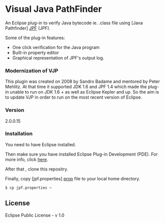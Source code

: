 # Visual Java PathFinder

An Eclipse plug-in to verify Java bytecode ie. .class file using [Java Pathfinder] [JPF] (JPF).

Some of the plug-in features:

  - One click verification for the  Java program
  - Built-in property editor
  - Graphical representation of JPF's output log.

### Modernization of VJP
This plugin  was created on 2008 by Sandro Badame and mentored by Peter Mehlitz. At that time it supported JDK 1.6 and JPF 
1.4 which made the plug-in unable to run on JDK 1.6 + as well as Eclipse Kepler and up. So the aim is to update VJP in order 
to run on the most recent version of Eclipse. 

### Version
2.0.0.15



### Installation

You need to have Eclipse installed.

Then make sure  you have installed Eclipse Plug-in Development (PDE). For more info, click [here].

After that , clone this repositry.

Finally,  copy [jpf.properties] [prop]  file to your local home directory.

```sh
$ cp jpf.properties ~
```

License
----

Eclipse Public License - v 1.0




   [here]: <https://eclipse.org/pde/>    
   [JPF]: <http://babelfish.arc.nasa.gov/trac/jpf>
   [prop]: <https://github.com/saadnaji/VJP/blob/master/jpf.properties> 



